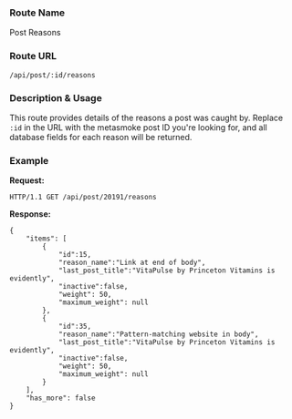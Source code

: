 ### Route Name
Post Reasons

### Route URL

    /api/post/:id/reasons

### Description & Usage
This route provides details of the reasons a post was caught by. Replace `:id` in the URL with the metasmoke post ID you're looking for, and all database fields for each reason will be returned.


### Example
**Request:**

    HTTP/1.1 GET /api/post/20191/reasons

**Response:**

    {
        "items": [
            {
                "id":15,
                "reason_name":"Link at end of body",
                "last_post_title":"VitaPulse by Princeton Vitamins is evidently",
                "inactive":false,
                "weight": 50,
                "maximum_weight": null
            },
            {
                "id":35,
                "reason_name":"Pattern-matching website in body",
                "last_post_title":"VitaPulse by Princeton Vitamins is evidently",
                "inactive":false,
                "weight": 50,
                "maximum_weight": null
            }
        ],
        "has_more": false
    }